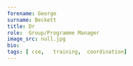 ```yaml
---
forename: George
surname: Beckett
title: Dr
role:  Group/Programme Manager
image_src: null.jpg
bio: 
tags: [ cse,   training,  coordination] 
---
```

